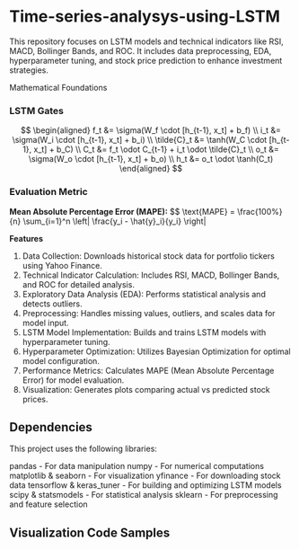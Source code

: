 # Time-series-analysys-using-LSTM
This repository focuses on LSTM models and technical indicators like RSI, MACD, Bollinger Bands, and ROC. It includes data preprocessing, EDA, hyperparameter tuning, and stock price prediction to enhance investment strategies.

Mathematical Foundations

### LSTM Gates
$$
\begin{aligned}
f_t &= \sigma(W_f \cdot [h_{t-1}, x_t] + b_f) \\
i_t &= \sigma(W_i \cdot [h_{t-1}, x_t] + b_i) \\
\tilde{C}_t &= \tanh(W_C \cdot [h_{t-1}, x_t] + b_C) \\
C_t &= f_t \odot C_{t-1} + i_t \odot \tilde{C}_t \\
o_t &= \sigma(W_o \cdot [h_{t-1}, x_t] + b_o) \\
h_t &= o_t \odot \tanh(C_t)
\end{aligned}
$$

### Evaluation Metric
**Mean Absolute Percentage Error (MAPE):**
$$
\text{MAPE} = \frac{100\%}{n} \sum_{i=1}^n \left| \frac{y_i - \hat{y}_i}{y_i} \right|

**Features**
1. Data Collection: Downloads historical stock data for portfolio tickers using Yahoo Finance.
2. Technical Indicator Calculation: Includes RSI, MACD, Bollinger Bands, and ROC for detailed analysis.
3. Exploratory Data Analysis (EDA): Performs statistical analysis and detects outliers.
4. Preprocessing: Handles missing values, outliers, and scales data for model input.
5. LSTM Model Implementation: Builds and trains LSTM models with hyperparameter tuning.
6. Hyperparameter Optimization: Utilizes Bayesian Optimization for optimal model configuration.
7. Performance Metrics: Calculates MAPE (Mean Absolute Percentage Error) for model evaluation.
8. Visualization: Generates plots comparing actual vs predicted stock prices.


## Dependencies
This project uses the following libraries:

pandas - For data manipulation
numpy - For numerical computations
matplotlib & seaborn - For visualization
yfinance - For downloading stock data
tensorflow & keras_tuner - For building and optimizing LSTM models
scipy & statsmodels - For statistical analysis
sklearn - For preprocessing and feature selection

## Visualization Code Samples


